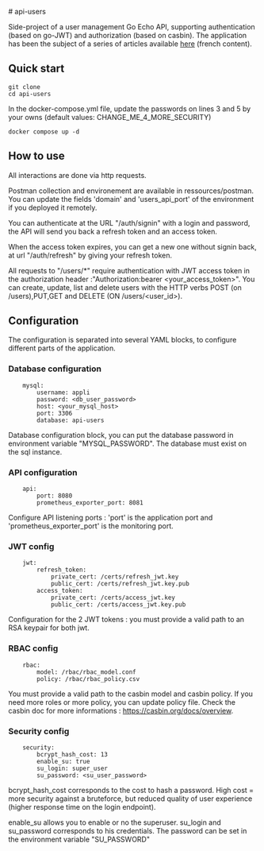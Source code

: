# api-users

Side-project of a user management Go Echo API, supporting authentication (based on go-JWT) and authorization (based on casbin). The application has been the subject of a series of articles available [here](https://medium.com/@alan.stephan/ce-que-jaurais-aim%C3%A9-lire-avant-d-%C3%A9crire-ma-premi%C3%A8re-application-golang-1-2-construction-d-une-5d296456c867) (french content). 

## Quick start 

    git clone 
    cd api-users

In the docker-compose.yml file, update the passwords on lines 3 and 5 by your owns (default values: CHANGE_ME_4_MORE_SECURITY) 

    docker compose up -d


## How to use

All interactions are done via http requests.

Postman collection and environement are available in ressources/postman. You can update the fields 'domain' and 'users_api_port' of the environment if you deployed it remotely. 

You can authenticate at the URL "/auth/signin" with a login and password, the API will send you back a refresh token and an access token.

When the access token expires, you can get a new one without signin back, at url "/auth/refresh" by giving your refresh token. 

All requests to "/users/*" require authentication with JWT access token in the authorization header :"Authorization:bearer <your_access_token>".
You can create, update, list and delete users with the HTTP verbs POST (on /users),PUT,GET and DELETE (ON /users/<user_id>). 

## Configuration

The configuration is separated into several YAML blocks, to configure different parts of the application.

### Database configuration

        mysql:
            username: appli
            password: <db_user_password>
            host: <your_mysql_host>
            port: 3306
            database: api-users

Database configuration block, you can put the database password in environment variable "MYSQL_PASSWORD". The database must exist on the sql instance. 

### API configuration

        api:
            port: 8080
            prometheus_exporter_port: 8081

Configure API listening ports : 'port' is the application port and 'prometheus_exporter_port' is the monitoring port.

### JWT config

        jwt:
            refresh_token:
                private_cert: /certs/refresh_jwt.key
                public_cert: /certs/refresh_jwt.key.pub
            access_token:
                private_cert: /certs/access_jwt.key
                public_cert: /certs/access_jwt.key.pub

Configuration for the 2 JWT tokens : you must provide a valid path to an RSA keypair for both jwt. 

### RBAC config

        rbac: 
            model: /rbac/rbac_model.conf
            policy: /rbac/rbac_policy.csv

You must provide a valid path to the casbin model and casbin policy. If you need more roles or more policy, you can update policy file. Check the casbin doc for more informations : https://casbin.org/docs/overview. 

### Security config

        security:
            bcrypt_hash_cost: 13
            enable_su: true
            su_login: super_user
            su_password: <su_user_password>

bcrypt_hash_cost corresponds to the cost to hash a password. High cost = more security against a bruteforce, but reduced quality of user experience (higher response time on the login endpoint).

enable_su allows you to enable or no the superuser. su_login and su_password corresponds to his credentials. The password can be set in the environment variable "SU_PASSWORD"
